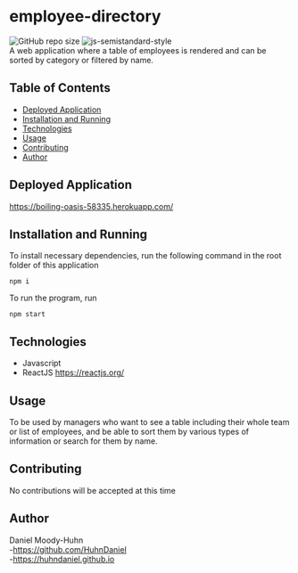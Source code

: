 # employee-directory
![GitHub repo size](https://img.shields.io/github/repo-size/HuhnDaniel/employee-directory) ![js-semistandard-style](https://img.shields.io/badge/code%20style-semistandard-brightgreen.svg)  
A web application where a table of employees is rendered and can be sorted by category or filtered by name.
## Table of Contents
- [Deployed Application](#deployed-application)
- [Installation and Running](#installation-and-running)
- [Technologies](#technologies)
- [Usage](#usage)
- [Contributing](#contributing)
- [Author](#author)
## Deployed Application
https://boiling-oasis-58335.herokuapp.com/
## Installation and Running
To install necessary dependencies, run the following command in the root folder of this application
```
npm i
```
To run the program, run
```
npm start
```
## Technologies
- Javascript
- ReactJS https://reactjs.org/
## Usage
To be used by managers who want to see a table including their whole team or list of employees, and be able to sort them by various types of information or search for them by name.
## Contributing
No contributions will be accepted at this time
## Author
Daniel Moody-Huhn  
  -https://github.com/HuhnDaniel  
  -https://huhndaniel.github.io
